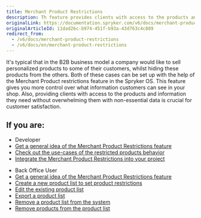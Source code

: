 ```yaml
---
title: Merchant Product Restrictions
description: Th feature provides clients with access to the products and information without overwhelming them with non-essential data.
originalLink: https://documentation.spryker.com/v6/docs/merchant-product-restrictions
originalArticleId: 11dad26c-b974-451f-b93a-43d763c4c889
redirect_from:
  - /v6/docs/merchant-product-restrictions
  - /v6/docs/en/merchant-product-restrictions
---
```


It's typical that in the B2B business model a company would like to sell personalized products to some of their customers, whilst hiding these products from the others. Both of these cases can be set up with the help of the Merchant Product restrictions feature in the Spryker OS. This feature gives you more control over what information customers can see in your shop. Also, providing clients with access to the products and information they need without overwhelming them with non-essential data is crucial for customer satisfaction.

## If you are:

<div class="mr-container">
    <div class="mr-list-container">
        <!-- col1 -->
        <div class="mr-col">
            <ul class="mr-list mr-list-green">
                <li class="mr-title">Developer</li>
                <li><a href="docs\scos\user\features\202009.0\merchant-product-restrictions\merchant-product-restrictions-feature-overview.md" class="mr-link">Get a general idea of the Merchant Product Restrictions feature</a></li>
                <li><a href="docs\scos\user\features\202009.0\merchant-product-restrictions\restricted-products-behavior.md" class="mr-link">Check out the use-cases of the restricted products behavior</a></li>
                <li><a href="docs\scos\dev\migration-and-integration\202009.0\feature-integration-guides\merchant-product-restrictions-feature-integration.md" class="mr-link">Integrate the Merchant Product Restrictions into your project</a></li>
            </ul>
        </div>
         <!-- col2 -->
        <div class="mr-col">
            <ul class="mr-list mr-list-blue">
                <li class="mr-title"> Back Office User</li>
                <li><a href="docs\scos\user\features\202009.0\merchant-product-restrictions\merchant-product-restrictions-feature-overview.md" class="mr-link">Get a general idea of the Merchant Product Restrictions feature</a></li>
                <li><a href="docs\scos\user\user-guides\202009.0\back-office-user-guide\catalog\product-lists\creating-a-product-list.md" class="mr-link">Create a new product list to set product restrictions</a></li>
                <li><a href="docs\scos\user\user-guides\202009.0\back-office-user-guide\catalog\product-lists\managing-product-lists.md#editing-a-product-list" class="mr-link">Edit the existing product list</a></li>
                <li><a href="docs\scos\user\user-guides\202009.0\back-office-user-guide\catalog\product-lists\managing-product-lists.md#exporting-a-product-list" class="mr-link">Export a product list</a></li>
                <li><a href="docs\scos\user\user-guides\202009.0\back-office-user-guide\catalog\product-lists\managing-product-lists.md#removing-a-product-list" class="mr-link">Remove a product list from the system</a></li>
                <li><a href="docs\scos\user\user-guides\202009.0\back-office-user-guide\catalog\product-lists\managing-product-lists.md#deassigning-products-from-a-product-list" class="mr-link">Remove products from the product list</a></li>
            </ul>
        </div>
